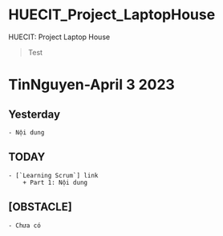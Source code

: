 # HUECIT_Project_LaptopHouse
HUECIT: Project Laptop House 
>Test

# TinNguyen-April 3 2023
## Yesterday
    - Nội dung
## TODAY
    - [`Learning Scrum`] link
        + Part 1: Nội dung
## [OBSTACLE]
    - Chưa có
